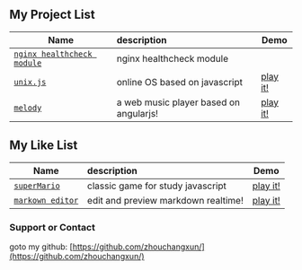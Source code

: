 ## My Project List
 
|Name | description | Demo |
|---|:---|---|
|[`nginx healthcheck module`](https://github.com/zhouchangxun/ngx_healthcheck_module) | nginx healthcheck module |   |
|[`unix.js`](https://github.com/zhouchangxun/unix.js) | online OS based on javascript |  [play it!](http://zhouchangxun.github.io/unix.js) |
|[`melody`](https://github.com/zhouchangxun/melody)| a web music player based on angularjs! | [play it!](http://zhouchangxun.github.io/melody/) |

## My Like List
|Name | description | Demo |
|---|:---|---|
|[`superMario`](https://github.com/zhouchangxun/superMario)| classic game for study javascript | [play it!](http://zhouchangxun.github.io/superMario) |
|[`markown editor`](https://github.com/zhouchangxun/simple)| edit and preview markdown realtime! | [play it!](http://zhouchangxun.github.io/simple/editor.html) |


### Support or Contact
goto my github: [https://github.com/zhouchangxun/](https://github.com/zhouchangxun/)

